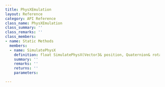```yaml
---
title: PhysXEmulation
layout: Reference
category: API Reference
class_name: PhysXEmulation
class_summary: ''
class_remarks: ''
class_members:
- name: Static Methods
  members:
  - name: SimulatePhysX
    definition: float SimulatePhysX(Vector3& position, Quaternion& rotation, Vector3& linearVelocity, Vector3& angularVelocity, bool useGravity, Vector3 gravity, float linearDamping, float angularDamping, float maxLinearVelocity, float maxAngularVelocity, RigidbodyConstraints constraints, float deltaTime, float timeStep)
    summary: ''
    remarks: ''
    returns: ''
    parameters: 

---
```

